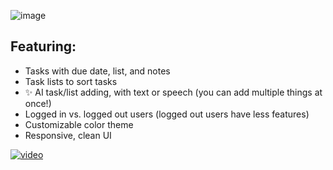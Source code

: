 ![image](https://github.com/user-attachments/assets/d2ce301e-0cd3-418a-99b6-314e1989ae7d)

## Featuring:
- Tasks with due date, list, and notes
- Task lists to sort tasks
- ✨ AI task/list adding, with text or speech (you can add multiple things at once!)
- Logged in vs. logged out users (logged out users have less features)
- Customizable color theme
- Responsive, clean UI

[![video](https://img.youtube.com/vi/v=AxvXOmTy-iQ/0.jpg)](https://www.youtube.com/watch?v=AxvXOmTy-iQ)
